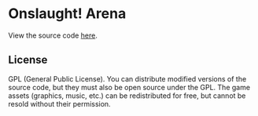 # Onslaught! Arena

View the source code [here](https://github.com/lostdecade/onslaught_arena).

## License
GPL (General Public License). You can distribute modified versions of the source code, but they must also be open source under the GPL. The game assets (graphics, music, etc.) can be redistributed for free, but cannot be resold without their permission.